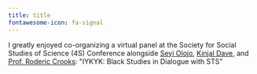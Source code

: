 ```yaml
---
title: title
fontawesome-icon: fa-signal
---
```


I greatly enjoyed co-organizing a virtual panel at the Society for Social Studies of Science (4S) Conference alongside [Seyi Olojo](https://www.seyiolojo.com), [Kinjal Dave](https://www.asc.upenn.edu/people/graduate-student/kinjal-dave), and [Prof. Roderic Crooks](https://www.rncrooks.info): "IYKYK: Black Studies in Dialogue with STS"